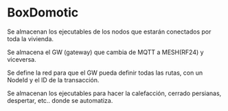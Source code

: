 # BoxDomotic
Se almacenan los ejecutables de los nodos que estarán conectados por toda la vivienda.

Se almacena el GW (gateway) que cambia de MQTT a MESH(RF24) y viceversa.

Se define la red para que el GW pueda definir todas las rutas, con un NodeId y el ID de la transacción.

Se almacenan los ejecutables para hacer la calefacción, cerrado persianas, despertar, etc.. donde se automatiza.

